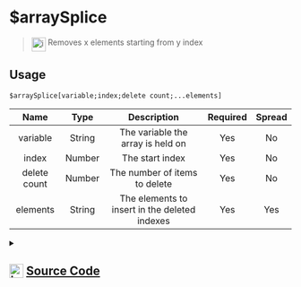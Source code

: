 # $arraySplice
> <img align="top" src="https://upload.wikimedia.org/wikipedia/commons/thumb/e/e4/Infobox_info_icon.svg/160px-Infobox_info_icon.svg.png?20150409153300" alt="image" width="25" height="auto"> Removes x elements starting from y index
## Usage
```
$arraySplice[variable;index;delete count;...elements]
```
| Name | Type | Description | Required | Spread
| :---: | :---: | :---: | :---: | :---: |
variable | String | The variable the array is held on | Yes | No
index | Number | The start index | Yes | No
delete count | Number | The number of items to delete | Yes | No
elements | String | The elements to insert in the deleted indexes | Yes | Yes
<details>
<summary>
    
## <img align="top" src="https://cdn4.iconfinder.com/data/icons/iconsimple-logotypes/512/github-512.png" alt="image" width="25" height="auto">  [Source Code](https://github.com/tryforge/ForgeScript-V2/blob/main/src/native/arraySplice.ts)
    
</summary>
    
```ts
import { ArgType, NativeFunction, Return } from "../structures"

export default new NativeFunction({
    name: "$arraySplice",
    description: "Removes x elements starting from y index",
    unwrap: true,
    args: [
        {
            name: "variable",
            description: "The variable the array is held on",
            rest: false,
            required: true,
            type: ArgType.String
        },
        {
            name: "index",
            description: "The start index",
            rest: false,
            required: true,
            type: ArgType.Number
        },
        {
            name: "delete count",
            description: "The number of items to delete",
            required: true,
            rest: false,
            type: ArgType.Number
        },
        {
            name: "elements",
            description: "The elements to insert in the deleted indexes",
            required: true,
            rest: true,
            type: ArgType.String
        }
    ],
    brackets: true,
    execute(ctx, [ name, index, count, elements ]) {
        const arr = ctx.getEnvironmentKey([ name ])
        if (Array.isArray(arr)) {
            arr.splice(index, count, ...elements)
        }

        return Return.success()
    },
})
```
    
</details>